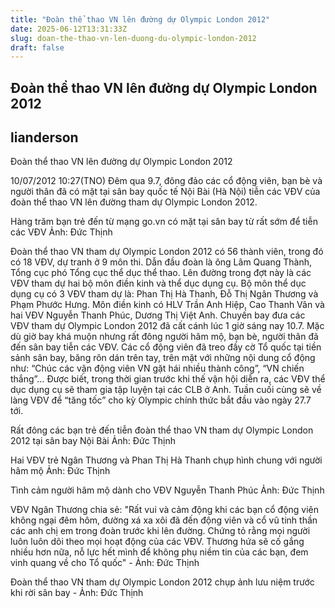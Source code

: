 ```yaml
---
title: "Đoàn thể thao VN lên đường dự Olympic London 2012"
date: 2025-06-12T13:31:33Z
slug: doan-the-thao-vn-len-duong-du-olympic-london-2012
draft: false
---
```


## Đoàn thể thao VN lên đường dự Olympic London 2012

## lianderson

Đoàn thể thao VN lên đường dự Olympic London 2012

10/07/2012 10:27(TNO) Đêm qua 9.7, đông đảo các cổ động viên, bạn bè và người thân đã có mặt tại sân bay quốc tế Nội Bài (Hà Nội) tiễn các VĐV của đoàn thể thao VN lên đường tham dự Olympic London 2012.
 
 
 
 
Hàng trăm bạn trẻ đến từ mạng go.vn có mặt tại sân bay từ rất sớm để tiễn các VĐV
 Ảnh: Đức Thịnh
 
 
 Đoàn thể thao VN tham dự Olympic London 2012 có 56 thành viên, trong đó có 18 VĐV, dự tranh ở 9 môn thi. Dẫn đầu đoàn là ông Lâm Quang Thành, Tổng cục phó Tổng cục thể dục thể thao.
Lên đường trong đợt này là các VĐV tham dự hai bộ môn điền kinh và thể dục dụng cụ. Bộ môn thể dục dụng cụ có 3 VĐV tham dự là: Phan Thị Hà Thanh, Đỗ Thị Ngân Thương và Phạm Phước Hưng. Môn điền kinh có HLV Trần Anh Hiệp, Cao Thanh Vân và hai VĐV Nguyễn Thanh Phúc, Dương Thị Việt Anh.
Chuyến bay đưa các VĐV tham dự Olympic London 2012 đã cất cánh lúc 1 giờ sáng nay 10.7.
Mặc dù giờ bay khá muộn nhưng rất đông người hâm mộ, bạn bè, người thân đã đến sân bay tiễn các VĐV. Các cổ động viên đã treo đầy cờ Tổ quốc tại tiền sảnh sân bay, băng rôn dán trên tay, trên mặt với những nội dung cổ động như: “Chúc các vận động viên VN gặt hái nhiều thành công”, “VN chiến thắng”…
Được biết, trong thời gian trước khi thế vận hội diễn ra, các VĐV thể dục dụng cụ sẽ tham gia tập luyện tại các CLB ở Anh. Tuần cuối cùng sẽ về làng VĐV để “tăng tốc” cho kỳ Olympic chính thức bắt đầu vào ngày 27.7 tới.
 
 
 
 

Rất đông các bạn trẻ đến tiễn đoàn thể thao VN tham dự Olympic London 2012 tại sân bay Nội Bài
 Ảnh: Đức Thịnh
 
 
 
 


Hai VĐV trẻ Ngân Thương và Phan Thị Hà Thanh chụp hình chung với người hâm mộ
Ảnh: Đức Thịnh
 
 
 
 



Tình cảm người hâm mộ dành cho VĐV Nguyễn Thanh Phúc
Ảnh: Đức Thịnh
 
 
 
 


VĐV Ngân Thương chia sẻ: "Rất vui và cảm động khi các bạn cổ động viên không ngại đêm hôm, đường xá xa xôi đã đến động viên và cổ vũ tinh thần các anh chị em trong đoàn trước khi lên đường. Chứng tỏ rằng mọi người luôn luôn dõi theo mọi hoạt động của các VĐV. Thương hứa sẽ cố gắng nhiều hơn nữa, nỗ lực hết mình để không phụ niềm tin của các bạn, đem vinh quang về cho Tổ quốc" - Ảnh: Đức Thịnh
 
 
 
 Đoàn thể thao VN tham dự Olympic London 2012 chụp ảnh lưu niệm trước khi rời sân bay - Ảnh: Đức Thịnh